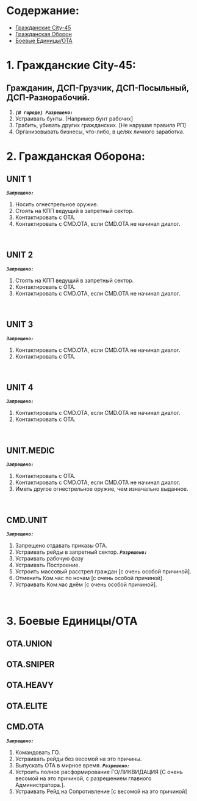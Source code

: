 # Содержание:
* [Гражданские City-45](#CITIZENRULES)
* [Гражданская Оборон](#CP)
* [Боевые Единицы/ОТА](#OTA)

<a name="CITIZENRULES"></a>
# 1. Гражданские City-45: 
## Гражданин, ДСП-Грузчик, ДСП-Посыльный, ДСП-Разнорабочий.

1. _**`[В городе] Разрешено:`**_
1. Устраивать бунты. [Например бунт рабочих]
2. Грабить, убивать других гражданских. [Не нарушая правила РП]
3. Организовывать бизнесы, что-либо, в целях личного заработка. 

<a name="CP"></a>
# 2. Гражданская Оборона: 
## UNIT 1 
_**`Запрещено:`**_
1. Носить огнестрельное оружие.
2. Стоять на КПП ведущий в запретный сектор.
3. Контактировать с ОТА. 
4. Контактировать с CMD.OTA, если CMD.OTA не начинал диалог.
<br>

## UNIT 2 
_**`Запрещено:`**_
1. Стоять на КПП ведущий в запретный сектор.
2. Контактировать с ОТА.
3. Контактировать с CMD.OTA, если CMD.OTA не начинал диалог.
<br>

## UNIT 3 
_**`Запрещено:`**_
1. Контактировать с CMD.OTA, если CMD.OTA не начинал диалог.
2. Контактировать с ОТА.
<br>

## UNIT 4 
_**`Запрещено:`**_
1. Контактировать с CMD.OTA, если CMD.OTA не начинал диалог. 
2. Контактировать с ОТА.
<br>

## UNIT.MEDIC 
_**`Запрещено:`**_
1. Контактировать с ОТА.
2. Контактировать с CMD.OTA, если CMD.OTA не начинал диалог.
3. Иметь другое огнестрельное оружие, чем изначально выданное.
<br>

## CMD.UNIT 
_**`Запрещено:`**_
1. Запрещено отдавать приказы OTA.
2. Устраивать рейды в запретный сектор.
_**`Разрешено:`**_
3. Устраивать рабочую фазу
4. Устраивать Построение.
5. Устроить массовый расстрел граждан [с очень особой причиной].
6. Отменить Ком.час по ночам [с очень особой причиной].
7. Устраивать Ком.час днём [с очень особой причиной].
<br>

<a name="OTA"></a>
# 3. Боевые Единицы/ОТА 

## OTA.UNION 

## OTA.SNIPER 

## OTA.HEAVY 

## OTA.ELITE 

## CMD.OTA 
_**`Запрещено:`**_
1. Командовать ГО.
2. Устраивать рейды без весомой на это причины.
3. Выпускать OTA в мирное время.
_**`Разрешено:`**_
4. Устроить полное расформирование ГО/ЛИКВИДАЦИЯ [С очень весомой на это причиной, с разрешением главного Администратора.].
5. Устраивать Рейд на Сопротивление [с весомой на это причиной]
<br>
